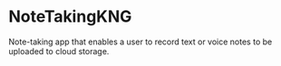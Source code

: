 # NoteTakingKNG
Note-taking app that enables a user to record text or voice notes to be uploaded to cloud storage.
